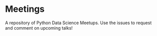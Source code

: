 # Meetings
A repository of Python Data Science Meetups. Use the issues to request and comment on upcoming talks!
